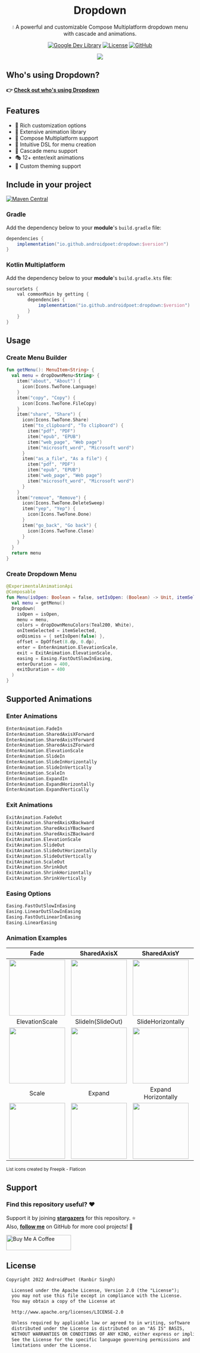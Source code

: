 

<div align="center">

# Dropdown
💧 A powerful and customizable Compose Multiplatform dropdown menu with cascade and animations.

[![Google Dev Library](https://user-images.githubusercontent.com/13647384/162663007-d911f6ce-ac1b-4754-a63b-eadbef38087f.svg)](https://devlibrary.withgoogle.com/authors/AndroidPoet)
[![License](https://img.shields.io/badge/License-Apache%202.0-blue.svg)](https://opensource.org/licenses/Apache-2.0)
[![GitHub](https://user-images.githubusercontent.com/13647384/162662962-82e3c1eb-baf8-4e21-ad26-d4c4e3c31e44.svg)](https://github.com/AndroidPoet)

<img src="https://user-images.githubusercontent.com/13647384/166186269-091efb42-a143-4ccd-b9c4-0e0c4748c56e.gif"/>

</div>

## Who's using Dropdown?

**👉 [Check out who's using Dropdown](/usecases.md)**

## Features

- 🎨 Rich customization options
- 🌊 Extensive animation library
- 📱 Compose Multiplatform support
- 🎯 Intuitive DSL for menu creation
- 🔄 Cascade menu support
- 🎭 12+ enter/exit animations
- 🎨 Custom theming support

## Include in your project

[![Maven Central](https://img.shields.io/maven-central/v/io.github.androidpoet/dropdown.svg?label=Maven%20Central)](https://search.maven.org/artifact/io.github.androidpoet/dropdown)

### Gradle

Add the dependency below to your **module**'s `build.gradle` file:

```gradle
dependencies {
    implementation("io.github.androidpoet:dropdown:$version")
}
```

### Kotlin Multiplatform

Add the dependency below to your **module**'s `build.gradle.kts` file:

```gradle
sourceSets {
    val commonMain by getting {
        dependencies {
            implementation("io.github.androidpoet:dropdown:$version")
        }
    }
}
```

## Usage

### Create Menu Builder

```kotlin
fun getMenu(): MenuItem<String> {
  val menu = dropDownMenu<String> {
    item("about", "About") {
      icon(Icons.TwoTone.Language)
    }
    item("copy", "Copy") {
      icon(Icons.TwoTone.FileCopy)
    }
    item("share", "Share") {
      icon(Icons.TwoTone.Share)
      item("to_clipboard", "To clipboard") {
        item("pdf", "PDF")
        item("epub", "EPUB")
        item("web_page", "Web page")
        item("microsoft_word", "Microsoft word")
      }
      item("as_a_file", "As a file") {
        item("pdf", "PDF")
        item("epub", "EPUB")
        item("web_page", "Web page")
        item("microsoft_word", "Microsoft word")
      }
    }
    item("remove", "Remove") {
      icon(Icons.TwoTone.DeleteSweep)
      item("yep", "Yep") {
        icon(Icons.TwoTone.Done)
      }
      item("go_back", "Go back") {
        icon(Icons.TwoTone.Close)
      }
    }
  }
  return menu
}
```

### Create Dropdown Menu

```kotlin
@ExperimentalAnimationApi
@Composable
fun Menu(isOpen: Boolean = false, setIsOpen: (Boolean) -> Unit, itemSelected: (String) -> Unit) {
  val menu = getMenu()
  Dropdown(
    isOpen = isOpen,
    menu = menu,
    colors = dropDownMenuColors(Teal200, White),
    onItemSelected = itemSelected,
    onDismiss = { setIsOpen(false) },
    offset = DpOffset(8.dp, 0.dp),
    enter = EnterAnimation.ElevationScale,
    exit = ExitAnimation.ElevationScale,
    easing = Easing.FastOutSlowInEasing,
    enterDuration = 400,
    exitDuration = 400
  )
}
```

## Supported Animations

### Enter Animations

```kotlin
EnterAnimation.FadeIn
EnterAnimation.SharedAxisXForward
EnterAnimation.SharedAxisYForward
EnterAnimation.SharedAxisZForward
EnterAnimation.ElevationScale
EnterAnimation.SlideIn
EnterAnimation.SlideInHorizontally
EnterAnimation.SlideInVertically
EnterAnimation.ScaleIn
EnterAnimation.ExpandIn
EnterAnimation.ExpandHorizontally
EnterAnimation.ExpandVertically
```

### Exit Animations

```kotlin
ExitAnimation.FadeOut
ExitAnimation.SharedAxisXBackward
ExitAnimation.SharedAxisYBackward
ExitAnimation.SharedAxisZBackward
ExitAnimation.ElevationScale
ExitAnimation.SlideOut
ExitAnimation.SlideOutHorizontally
ExitAnimation.SlideOutVertically
ExitAnimation.ScaleOut
ExitAnimation.ShrinkOut
ExitAnimation.ShrinkHorizontally
ExitAnimation.ShrinkVertically
```

### Easing Options

```kotlin
Easing.FastOutSlowInEasing
Easing.LinearOutSlowInEasing
Easing.FastOutLinearInEasing
Easing.LinearEasing
```

### Animation Examples

| Fade | SharedAxisX | SharedAxisY | SharedAxisZ |
|:---:|:---:|:---:|:---:|
| <img src="https://user-images.githubusercontent.com/13647384/165891972-ec0a4239-8998-4052-9338-1daa67fc0dce.gif" width="150px"/> | <img src="https://user-images.githubusercontent.com/13647384/165891266-fd51e64d-d871-4438-acb7-4a2ec43d3efd.gif" width="150px"/> | <img src="https://user-images.githubusercontent.com/13647384/165892730-2e2a4c81-6196-47d0-8e12-02668ccd9d9c.gif" width="150px"/> | <img src="https://user-images.githubusercontent.com/13647384/165893392-65c7a7a9-d7b6-47bb-8141-5a49aa26958b.gif" width="150px"/> |
| ElevationScale | SlideIn(SlideOut) | SlideHorizontally | SlideVertically |
| <img src="https://user-images.githubusercontent.com/13647384/165893392-65c7a7a9-d7b6-47bb-8141-5a49aa26958b.gif" width="150px"/> | <img src="https://user-images.githubusercontent.com/13647384/165894211-ff05c4c3-4e1d-47bb-8aac-b7272ccc2750.gif" width="150px"/> | <img src="https://user-images.githubusercontent.com/13647384/165894765-2d0821bf-dabe-4f11-848f-f09180d4f0df.gif" width="150px"/> | <img src="https://user-images.githubusercontent.com/13647384/165895557-231b55dc-1684-4b5f-b948-a640779f0eca.gif" width="150px"/> |
| Scale | Expand | Expand Horizontally | Expand Vertically |
| <img src="https://user-images.githubusercontent.com/13647384/165896166-7d62bb01-2701-4c24-a8b0-9244409f30ec.gif" width="150px"/> | <img src="https://user-images.githubusercontent.com/13647384/165896619-d8aef09a-deea-4e75-926b-446caa3ad677.gif" width="150px"/> | <img src="https://user-images.githubusercontent.com/13647384/165897083-cc5789aa-c086-40c4-903f-6188099fdae8.gif" width="150px"/> | <img src="https://user-images.githubusercontent.com/13647384/165897576-304d84ea-bb2d-4fea-a110-e4ac77eccac2.gif" width="150px"/> |

<sub>List icons created by Freepik - Flaticon</sub>

## Support

### Find this repository useful? :heart:

Support it by joining __[stargazers](https://github.com/AndroidPoet/Dropdown/stargazers)__ for this repository. :star:  
Also, __[follow me](https://github.com/AndroidPoet)__ on GitHub for more cool projects! 🤩

<a href="https://www.buymeacoffee.com/AndroidPoet" target="_blank"><img src="https://cdn.buymeacoffee.com/buttons/default-orange.png" alt="Buy Me A Coffee" height="41" width="174"></a>

## License

```xml
Copyright 2022 AndroidPoet (Ranbir Singh)

  Licensed under the Apache License, Version 2.0 (the "License");
  you may not use this file except in compliance with the License.
  You may obtain a copy of the License at

  http://www.apache.org/licenses/LICENSE-2.0

  Unless required by applicable law or agreed to in writing, software
  distributed under the License is distributed on an "AS IS" BASIS,
  WITHOUT WARRANTIES OR CONDITIONS OF ANY KIND, either express or implied.
  See the License for the specific language governing permissions and
  limitations under the License.
```